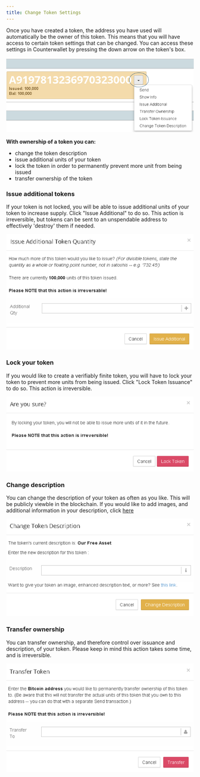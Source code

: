 ```yaml
---
title: Change Token Settings
---
```


Once you have created a token, the address you have used will automatically be the owner of this token. This means that you will have access to certain token settings that can be changed. You can access these settings in Counterwallet by pressing the down arrow on the token's box. 

![](../../../static/img/change_token_settings1.png)

**With ownership of a token you can:**
* change the token description
* issue additional units of your token
* lock the token in order to permanently prevent more unit from being issued
* transfer ownership of the token

### Issue additional tokens 
If your token is not locked, you will be able to issue additional units of your token to increase supply. Click "Issue Additional" to do so. This action is irreversible, but tokens can be sent to an unspendable address to effectively 'destroy' them if needed.

![](../../../static/img/change_token_settings2.png)

### Lock your token
If you would like to create a verifiably finite token, you will have to lock your token to prevent more units from being issued. Click "Lock Token Issuance" to do so. This action is irreversible.

![](../../../static/img/change_token_settings3.png)

### Change description
You can change the description of your token as often as you like. This will be publicly viewble in the blockchain. If you would like to add images, and additional information in your description, click [here](../../Counterwallet/enhanced_asset_info.md)

![](../../../static/img/change_token_settings4.png)


### Transfer ownership
You can transfer ownership, and therefore control over issuance and description, of your token. Please keep in mind this action takes some time, and is irreversible.

![](../../../static/img/change_token_settings5.png)
